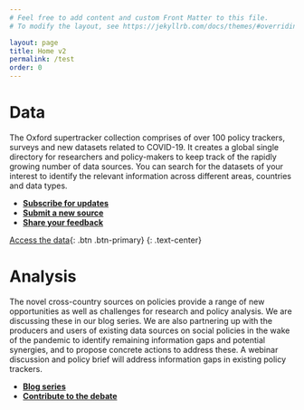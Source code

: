 ```yaml
---
# Feel free to add content and custom Front Matter to this file.
# To modify the layout, see https://jekyllrb.com/docs/themes/#overriding-theme-defaults

layout: page
title: Home v2
permalink: /test
order: 0
---
```


# Data

The Oxford supertracker collection comprises of over 100 policy trackers, surveys and new datasets related to COVID-19. It creates a global single directory for researchers and policy-makers to keep track of the rapidly growing number of data sources. You can search for the datasets of your interest to identify the relevant information across different areas, countries and data types.

- **[Subscribe for updates](subscribe/)**
- **[Submit a new source](submit-a-tracker/)**
- **[Share your feedback](Contact/)**

[Access the data](data/){: .btn .btn-primary}
{: .text-center}

# Analysis

The novel cross-country sources on policies provide a range of new opportunities as well as challenges for research and policy analysis. We are discussing these in our blog series. We are also partnering up with the producers and users of existing data sources on social policies in the wake of the pandemic to identify remaining information gaps and potential synergies, and to propose concrete actions to address these. A webinar discussion and policy brief will address information gaps in existing policy trackers.

- **[Blog series](blog/)** 
- **[Contribute to the debate](Contact/)**



[DSPI]: https://www.spi.ox.ac.uk/policy-super-tracker